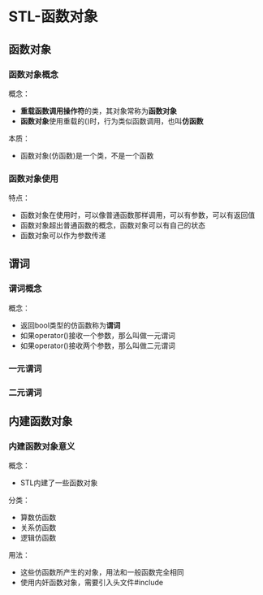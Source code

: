 # STL-函数对象
## 函数对象
### 函数对象概念
概念：  
 * **重载函数调用操作符**的类，其对象常称为**函数对象**  
 * **函数对象**使用重载的()时，行为类似函数调用，也叫**仿函数**  
  
本质：  
 * 函数对象(仿函数)是一个类，不是一个函数  
  
### 函数对象使用
特点：  
 * 函数对象在使用时，可以像普通函数那样调用，可以有参数，可以有返回值  
 * 函数对象超出普通函数的概念，函数对象可以有自己的状态  
 * 函数对象可以作为参数传递  
  
## 谓词
### 谓词概念
概念：  
 * 返回bool类型的仿函数称为**谓词**  
 * 如果operator()接收一个参数，那么叫做一元谓词  
 * 如果operator()接收两个参数，那么叫做二元谓词  
  
### 一元谓词
### 二元谓词
  
## 内建函数对象
### 内建函数对象意义
概念：  
 * STL内建了一些函数对象  
  
分类：  
 * 算数仿函数  
 * 关系仿函数  
 * 逻辑仿函数  
  
用法：  
 * 这些仿函数所产生的对象，用法和一般函数完全相同  
 * 使用内奸函数对象，需要引入头文件#include<functional>  
  
